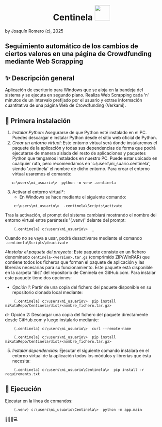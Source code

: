 <h1 align="center">
    <span>Centinela</span>
  <img width="auto" height="50px" src="https://github.com/jokiromero/Centinela/centinela/images/ojo_abierto.png"/>
</h1>

[//]: # (# **CENTINELA**)
by Joaquín Romero (c), 2025  
## Seguimiento automático de los cambios de ciertos valores en una página de Crowdfunding mediante Web Scrapping  
  
## ✨ Descripción general  
  
Aplicación de escritorio para Windows que se aloja en la bandeja del sistema y se ejecuta en segundo plano.
Realiza Web Scrapping cada 'n' minutos de un intervalo prefijado por el usuario y extrae información cuantitativa de una página Web de Crowdfunding (Verkami).
  
##  🧩 Primera instalación  
1. *Instalar Python*: Asegurarse de que Python esté instalado en el PC. Puedes descargar e instalar Python desde el sitio web oficial de Python.
2. *Crear un entorno virtual*: Este entorno virtual será donde instalaremos el paquete de la aplicación y todas sus dependencias de forma que podrá ejecutarse de manera aislada del resto de aplicaciones y paquetes Python que tengamos instalados en nuestro PC. Puede estar ubicado en cualquier ruta, pero recomendamos en 'c:\users\mi_suario\.centinela', siendo '.centinela' el nombre de dicho entorno. Para crear el entorno virtual usaremos el comando: 
~~~
   c:\users\mi_usuario\>  python -m venv .centinela
~~~

3. Activar el entorno virtual*:
    - En Windows se hace mediante el siguiente comando:
~~~
    c:\users\mi_usuario\>  .centinela\Scripts\activate 
~~~

Tras la activación, el prompt del sistema cambiará mostrando el nombre del entorno virtual entre paréntesis '(.venv)' delante del prompt:
~~~
    (.centinela) c:\users\mi_usuario\>  _ 
~~~

Cuando no se vaya a usar, podrá desactivarse mediante el comando ` .centinela\Scripts\deactivate `

4*Instalar el paquete del proyecto*: Este paquete consiste en un fichero denominado `centinela-<version>.tar.gz` (comprimido ZIP/WinRAR) que contiene todos los ficheros que forman el paquete de aplicación y las librerías necesarias para su funcionamiento. Este paquete está disponible en la carpeta 'dist' del repositorio de Ceninela en GitHub.com. Para instalar este paquete tiene dos opciones: 
- _Opción 1_: Partir de una copia del fichero del paquete disponible en su repositorio clonado local mediante: 
~~~
    (.centinela) c:\users\mi_usuario\>  pip install miRutaRepo/Centinela/dist/<nombre_fichero.tar.gz>
~~~
d- Opción 2: Descargar una copia del fichero del paquete directamente desde GitHub.com y luego instalarlo mediante:
~~~
    (.centinela) c:\users\mi_usuario\>  curl --remote-name 
    
    (.centinela) c:\users\mi_usuario\>  pip install miRutaRepo/Centinela/dist/<nombre_fichero.tar.gz>
~~~




5. *Instalar dependencias*: Ejecutar el siguiente comando instalará en el entorno virtual de la aplicación todos los módulos y librerías que ésta necesita:
~~~
    (.centinela) c:\users\mi_usuario\Centinela\>  pip install -r requirements.txt
~~~


## 📜 Ejecución  
Ejecutar en la línea de comandos:
~~~
    (.venv) c:\users\mi_usuario\Centinela\>  python -m app.main
~~~

🤝🌟🔧💻

